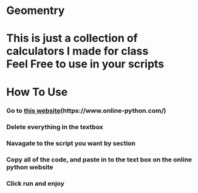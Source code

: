 # Geomentry
This is just a collection of calculators I made for class
<br>
Feel Free to use in your scripts
<br>
==================================================
<h1>How To Use</h1>
<h3>Go to <a href="https://www.online-python.com/">this website</a>(https://www.online-python.com/)</h3>
<h3>Delete everything in the textbox<h3>
<h3>Navagate to the script you want by section</h3>
<h3>Copy all of the code, and paste in to the text box on the online python website</h3>
<h3>Click run and enjoy</h3>

